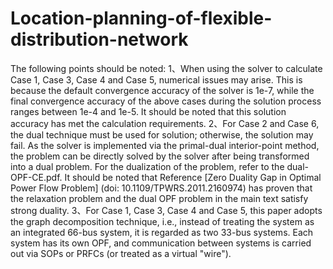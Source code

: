 # Location-planning-of-flexible-distribution-network

The following points should be noted:
  1、When using the solver to calculate Case 1, Case 3, Case 4 and Case 5, numerical issues may arise. This is because the default convergence accuracy of the solver is 1e-7, while the final convergence accuracy of the above cases during the solution process ranges between 1e-4 and 1e-5. It should be noted that this solution accuracy has met the calculation requirements.
  2、For Case 2 and Case 6, the dual technique must be used for solution; otherwise, the solution may fail. As the solver is implemented via the primal-dual interior-point method, the problem can be directly solved by the solver after being transformed into a dual problem. For the dualization of the problem, refer to the dual-OPF-CE.pdf. It should be noted that Reference [Zero Duality Gap in Optimal Power Flow Problem] (doi: 10.1109/TPWRS.2011.2160974) has proven that the relaxation problem and the dual OPF problem in the main text satisfy strong duality.
  3、For Case 1, Case 3, Case 4 and Case 5, this paper adopts the graph decomposition technique, i.e., instead of treating the system as an integrated 66-bus system, it is regarded as two 33-bus systems. Each system has its own OPF, and communication between systems is carried out via SOPs or PRFCs (or treated as a virtual "wire").
